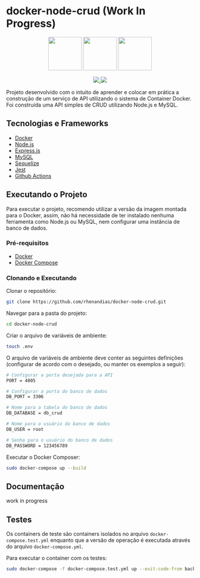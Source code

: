 # docker-node-crud (Work In Progress)

<p align="center">
    <img src="https://cdn.jsdelivr.net/gh/devicons/devicon/icons/docker/docker-plain-wordmark.svg" height="90">
    <img src="https://cdn.jsdelivr.net/gh/devicons/devicon/icons/nodejs/nodejs-original.svg" height="90">
     <img src="https://cdn.jsdelivr.net/gh/devicons/devicon/icons/mysql/mysql-plain-wordmark.svg" height="90">
</p>

<p align="center">
    <a href="https://github.com/rhenandias/docker-node-crud/actions/workflows/docker-image.yml"  target="_blank">
      <img src="https://github.com/rhenandias/docker-node-crud/actions/workflows/docker-image.yml/badge.svg" />
    </a>
    <a href="https://www.codacy.com/gh/rhenandias/docker-node-crud/dashboard?utm_source=github.com&amp;utm_medium=referral&amp;utm_content=rhenandias/docker-node-crud&amp;utm_campaign=Badge_Grade"><img src="https://app.codacy.com/project/badge/Grade/d4c711bd71d2420a9c160f052125faf1"/></a>
    <!-- 
    <a href="https://www.codacy.com/gh/Biblioteca-de-Bolso/backend/dashboard?utm_source=github.com&amp;utm_medium=referral&amp;utm_content=Biblioteca-de-Bolso/backend&amp;utm_campaign=Badge_Coverage" target="_blank">
      <img src="https://app.codacy.com/project/badge/Coverage/dd2736e4dd7c40748fa497dd6b63ba4f"/>
    </a>
    -->
    <!--
    <a href="https://documenter.getpostman.com/view/19545370/UVkmQGwd" target="_blank">
      <img src="https://img.shields.io/badge/Docs-Postman-f39f37" />
    </a>
    -->
</p>

Projeto desenvolvido com o intuito de aprender e colocar em prática a construção de um serviço de API utilizando o sistema de Container Docker. Foi construída uma API simples de CRUD utilizando Node.js e MySQL.

## Tecnologias e Frameworks

- [Docker](https://www.docker.com/)
- [Node.js](https://nodejs.org/en/)
- [Express.js](https://expressjs.com/pt-br/)
- [MySQL](https://www.mysql.com/)
- [Sequelize](https://sequelize.org/)
- [Jest](https://jestjs.io/pt-BR/)
- [Github Actions](https://github.com/rhenandias/docker-node-crud/actions)

## Executando o Projeto

Para executar o projeto, recomendo utilizar a versão da imagem montada para o Docker, assim, não há necessidade de ter instalado nenhuma ferramenta como Node.js ou MySQL, nem configurar uma instância de banco de dados.

### Pré-requisitos

- [Docker](https://www.docker.com/)
- [Docker Compose](https://docs.docker.com/compose/gettingstarted/)

### Clonando e Executando

Clonar o repositório:

```bash
git clone https://github.com/rhenandias/docker-node-crud.git
```

Navegar para a pasta do projeto:

```bash
cd docker-node-crud
```

Criar o arquivo de variáveis de ambiente:

```bash
touch .env
```

O arquivo de variáveis de ambiente deve conter as seguintes definições (configurar de acordo com o desejado, ou manter os exemplos a seguir):

```bash
# Configurar a porta desejada para a API
PORT = 4005

# Configurar a porta do banco de dados
DB_PORT = 3306

# Nome para a tabela do banco de dados
DB_DATABASE = db_crud

# Nome para o usuário do banco de dados
DB_USER = root

# Senha para o usuário do banco de dados
DB_PASSWORD = 123456789
```

Executar o Docker Composer:

```bash
sudo docker-compose up --build
```

## Documentação

work in progress

## Testes

Os containers de teste são containers isolados no arquivo `docker-compose.test.yml` enquanto que a versão de operação é executada através do arquivo `docker-compose.yml`.

Para executar o container com os testes:

```bash
sudo docker-compose -f docker-compose.test.yml up --exit-code-from backend --build

```
